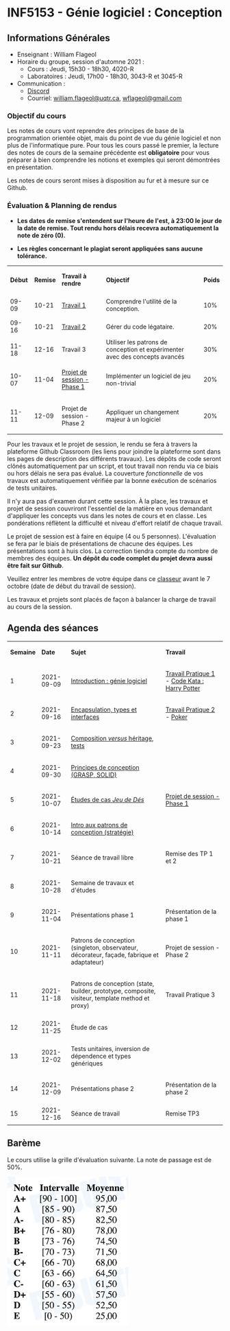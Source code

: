 # INF5153 - Génie logiciel : Conception

## Informations Générales

* Enseignant : William Flageol
* Horaire du groupe, session d'automne 2021 :
  * Cours : Jeudi, 15h30 - 18h30, 4020-R
  * Laboratoires : Jeudi, 17h00 - 18h30, 3043-R et 3045-R
* Communication :
  * [Discord](https://discord.gg/npFDAwCXcw)
  * Courriel: william.flageol@uqtr.ca, wflageol@gmail.com

### Objectif du cours

Les notes de cours vont reprendre des principes de base de la programmation orientée objet, mais du point de vue du génie logiciel et non plus de l'informatique pure. Pour tous les cours passé le premier, la lecture des notes de cours de la semaine précédente est **obligatoire** pour vous préparer à bien comprendre les notions et exemples qui seront démontrées en présentation.

Les notes de cours seront mises à disposition au fur et à mesure sur ce Github.

### Évaluation & Planning de rendus

* **Les dates de remise s'entendent sur l'heure de l'est, à 23:00 le jour de la date de remise. Tout rendu hors délais recevra automatiquement la note de zéro (0).**

* **Les règles concernant le plagiat seront appliquées sans aucune tolérance.**

<table>
<tr>
<td>

**Début**

</td>
<td>

**Remise**

</td>
<td>

**Travail à rendre**

</td>
<td>

**Objectif**

</td>
<td>

**Poids**

</td>
</tr>

<tr>
<td>09-09</td>
<td>10-21</td>
<td>

[Travail 1](https://github.com/wflageol-uqtr/inf1035/blob/master/travail1.md)

</td>
<td>Comprendre l'utilité de la conception.</td>
<td>10%</td>
</tr>

<tr>
<td>09-16</td>
<td>10-21</td>
<td>

[Travail 2](https://github.com/wflageol-uqtr/inf1035/blob/master/travail2.md)

</td>
<td>Gérer du code légataire.</td>
<td>20%</td>
</tr>

<tr>
<td>11-18</td>
<td>12-16</td>
<td>

Travail 3

</td>
<td>Utiliser les patrons de conception et expérimenter avec des concepts avancés</td>
<td>30%</td>
</tr>

<tr>
<td>10-07</td>
<td>11-04</td>
<td>

[Projet de session - Phase 1](https://github.com/wflageol-uqtr/inf1035/blob/master/projet.md)

</td>
<td>Implémenter un logiciel de jeu non-trivial</td>
<td>20%</td>
</tr>

<tr>
<td>11-11</td>
<td>12-09</td>
<td>

Projet de session - Phase 2

</td>
<td>Appliquer un changement majeur à un logiciel</td>
<td>20%</td>
</tr>


</table>

Pour les travaux et le projet de session, le rendu se fera à travers la plateforme Github Classroom (les liens pour joindre la plateforme sont dans les pages de description des différents travaux). Les dépôts de code seront clônés automatiquement par un script, et tout travail non rendu via ce biais ou hors délais ne sera pas évalué. La couverture _fonctionnelle_ de vos travaux est automatiquement vérifiée par la bonne exécution de scénarios de tests unitaires.

Il n'y aura pas d'examen durant cette session. À la place, les travaux et projet de session couvriront l'essentiel de la matière en vous demandant d'appliquer les concepts vus dans les notes de cours et en classe. Les pondérations réflètent la difficulté et niveau d'effort relatif de chaque travail.

Le projet de session est à faire en équipe (4 ou 5 personnes). L'évaluation se fera par le biais de présentations de chacune des équipes. Les présentations sont à huis clos. La correction tiendra compte du nombre de membres des équipes. **Un dépôt du code complet du projet devra aussi être fait sur Github**.

Veuillez entrer les membres de votre équipe dans ce [classeur](https://docs.google.com/spreadsheets/d/1bK7ITmnuZhqL8LnlGgS65UYvH9MotiTKkbFpebmqino/edit?usp=sharing) avant le 7 octobre (date de début du travail de session).

Les travaux et projets sont placés de façon à balancer la charge de travail au cours de la session.


## Agenda des séances

<table>
<tr>
<td>

**Semaine**

</td>
<td>

**Date**

</td>
<td>

**Sujet**

</td>
<td>

**Travail**

</td>
<tr>
<td>1</td>
<td>2021-09-09</td>
<td>

[Introduction : génie logiciel](https://github.com/wflageol-uqtr/inf1035/blob/master/semaine1.md)

</td>
<td>

[Travail Pratique 1](https://github.com/wflageol-uqtr/inf1035/blob/master/travail1.md) - [Code Kata : Harry Potter](https://classroom.github.com/a/fMsfizsL)

</td>
</tr>

<tr>
<td>2</td>
<td>2021-09-16</td>
<td>

[Encapsulation, types et interfaces](https://github.com/wflageol-uqtr/inf1035/blob/master/semaine2.md)

</td>
<td>

[Travail Pratique 2](https://github.com/wflageol-uqtr/inf1035/blob/master/travail2.md) - [Poker](https://classroom.github.com/a/gzLRdjgs)

</td>
</tr>

<tr>
<td>3</td>
<td>2021-09-23</td>
<td>

[Composition _versus_ héritage, tests](https://github.com/wflageol-uqtr/inf1035/blob/master/semaine3.md)

</td>
<td></td>
</tr>

<tr>
<td>4</td>
<td>2021-09-30</td>
<td>

[Principes de conception (GRASP, SOLID)](https://github.com/wflageol-uqtr/inf1035/blob/master/semaine4.md)

</td>
<td></td>
</tr>

<tr>
<td>5</td>
<td>2021-10-07</td>
<td>

[Études de cas _Jeu de Dés_](https://github.com/wflageol-uqtr/inf1035/blob/master/etude1.md)

</td>
<td>

[Projet de session - Phase 1](https://github.com/wflageol-uqtr/inf1035/blob/master/projet.md)

</td>
</tr>

<tr>
<td>6</td>
<td>2021-10-14</td>
<td>

[Intro aux patrons de conception (stratégie)](https://github.com/wflageol-uqtr/inf1035/blob/master/semaine6.md)

</td>
<td></td>
</tr>

<tr>
<td>7</td>
<td>2021-10-21</td>
<td>

Séance de travail libre

</td>
<td>

Remise des TP 1 et 2

</td>
</tr>

<tr>
<td>8</td>
<td>2021-10-28</td>
<td>

Semaine de travaux et d'études

</td>
<td></td>
</tr>

<tr>
<td>9</td>
<td>2021-11-04</td>
<td>

Présentations phase 1

</td>
<td>

Présentation de la phase 1

</td>
</tr>

<tr>
<td>10</td>
<td>2021-11-11</td>
<td>

Patrons de conception (singleton, observateur, décorateur, façade, fabrique et adaptateur)

</td>
<td>

Projet de session - Phase 2

</td>
</tr>

<tr>
<td>11</td>
<td>2021-11-18</td>
<td>

Patrons de conception (state, builder, prototype, composite, visiteur, template method et proxy)

</td>
<td>

Travail Pratique 3

</td>
</tr>

<tr>
<td>12</td>
<td>2021-11-25</td>
<td>

Étude de cas

</td>
<td>
</td>
</tr>

<tr>
<td>13</td>
<td>2021-12-02</td>
<td>

Tests unitaires, inversion de dépendence et types génériques

</td>
<td>

</td>
</tr>

<tr>
<td>14</td>
<td>2021-12-09</td>
<td>

Présentations phase 2

</td>
<td>

Présentation de la phase 2

</td>
</tr>

<tr>
<td>15</td>
<td>2021-12-16</td>
<td>

Séance de travail

</td>
<td>

Remise TP3

</td>
</tr>
</table>

## Barème

Le cours utilise la grille d'évaluation suivante. La note de passage est de 50%.

![](resources/plan_echelle.png)
